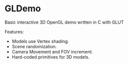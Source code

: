 # GLDemo
Basic interactive 3D OpenGL demo written in C with GLUT

Features:
* Models use Vertex shading.
* Scene randomization.
* Camera Movement and FOV increment.
* Hard-coded primitives for 3D models.
